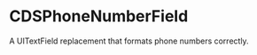 CDSPhoneNumberField
===================

A UITextField replacement that formats phone numbers correctly.
